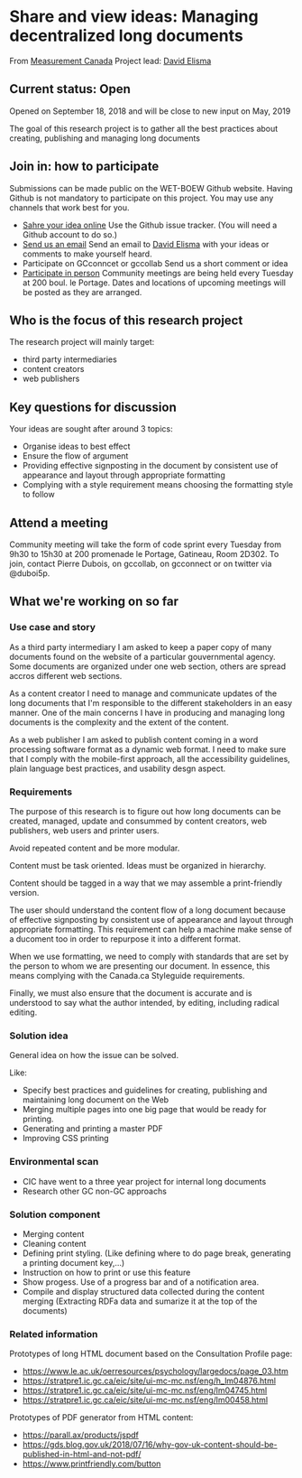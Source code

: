 # Share and view ideas: Managing decentralized long documents
From [Measurement Canada](https://www.canada.ca/measurement-canada) Project lead: [David Elisma](david.elisma@canada.ca)

## Current status: Open
Opened on September 18, 2018 and will be close to new input on May, 2019

The goal of this research project is to gather all the best practices about creating, publishing and managing long documents

## Join in: how to participate
Submissions can be made public on the WET-BOEW Github website. Having Github is not mandatory to participate on this project. You may use any channels that work best for you.

* [Sahre your idea online](https://github.com/delisma/wet-boew-documentation/issues/new)
Use the Github issue tracker. (You will need a Github account to do so.)
* [Send us an email](david.elisma@canada.ca)
Send an email to [David Elisma](david.elisma@canada.ca) with your ideas or comments to make yourself heard.
* Participate on GCconncet or gccollab
Send us a short comment or idea
* [Participate in person](http://wet-boew.github.io/wet-boew/docs/start-en.html#wet-boew-code-sprint)
Community meetings are being held every Tuesday at 200 boul. le Portage. Dates and locations of upcoming meetings will be posted as they are arranged.

## Who is the focus of this research project
The research project will mainly target:
* third party intermediaries
* content creators
* web publishers

## Key questions for discussion
Your ideas are sought after around 3 topics:
* Organise ideas to best effect
* Ensure the flow of argument
* Providing effective signposting in the document by consistent use of appearance and layout through appropriate formatting
* Complying with a style requirement means choosing the formatting style to follow

## Attend a meeting
Community meeting will take the form of code sprint every Tuesday from 9h30 to 15h30 at 200 promenade le Portage, Gatineau, Room 2D302. To join, contact Pierre Dubois, on gccollab, on gcconnect or on twitter via @duboi5p.

## What we're working on so far
### Use case and story

As a third party intermediary I am asked to keep a paper copy of many documents found on the website of a particular gouvernmental agency. Some documents are organized under one web section, others are spread accros different web sections.

As a content creator I need to manage and communicate updates of the long documents that I'm responsible to the different stakeholders in an easy manner. One of the main concerns I have in producing and managing long documents is the complexity and the extent of the content.

As a web publisher I am asked to publish content coming in a word processing software format as a dynamic web format. I need to make sure that I comply with the mobile-first approach, all the accessibility guidelines, plain language best practices, and usability desgn aspect.

### Requirements

The purpose of this research is to figure out how long documents can be created, managed, update and consummed by content creators, web publishers, web users and printer users.

Avoid repeated content and be more modular.

Content must be task oriented. Ideas must be organized in hierarchy.

Content should be tagged in a way that we may assemble a print-friendly version.

The user should understand the content flow of a long document because of effective signposting by consistent use of appearance and layout through appropriate formatting. This requirement can help a machine make sense of a ducoment too in order to repurpose it into a different format.

When we use formatting, we need to comply with standards that are set by the person to whom we are presenting our document. In essence, this means complying with the Canada.ca Styleguide requirements.

Finally, we must also ensure that the document is accurate and is understood to say what the author intended, by editing, including radical editing.

### Solution idea

General idea on how the issue can be solved.

Like:
* Specify best practices and guidelines for creating, publishing and maintaining long document on the Web
* Merging multiple pages into one big page that would be ready for printing.
* Generating and printing a master PDF
* Improving CSS printing

### Environmental scan

* CIC have went to a three year project for internal long documents
* Research other GC non-GC approachs

### Solution component

* Merging content
* Cleaning content
* Defining print styling. (Like defining where to do page break, generating a printing document key,...)
* Instruction on how to print or use this feature
* Show progess. Use of a progress bar and of a notification area.
* Compile and display structured data collected during the content merging (Extracting RDFa data and sumarize it at the top of the documents)

### Related information

Prototypes of long HTML document based on the Consultation Profile page:
* https://www.le.ac.uk/oerresources/psychology/largedocs/page_03.htm
* https://stratpre1.ic.gc.ca/eic/site/ui-mc-mc.nsf/eng/h_lm04876.html
* https://stratpre1.ic.gc.ca/eic/site/ui-mc-mc.nsf/eng/lm04745.html
* https://stratpre1.ic.gc.ca/eic/site/ui-mc-mc.nsf/eng/lm00458.html

Prototypes of PDF generator from HTML content:
* https://parall.ax/products/jspdf
* https://gds.blog.gov.uk/2018/07/16/why-gov-uk-content-should-be-published-in-html-and-not-pdf/
* https://www.printfriendly.com/button
